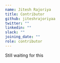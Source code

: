 ```yaml
---
name: Jitesh Rajoriya
title: Contributor
github: jiteshrajoriyaa
twitter: ""
linkedin: ""
slack: ""
joining_date: ""
role: contributor
---
```


Still waiting for this
